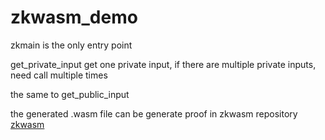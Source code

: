# zkwasm_demo

zkmain is the only entry point

get_private_input get one private input, if there are multiple private inputs, need call multiple times

the same to get_public_input

the generated .wasm file can be generate proof in zkwasm repository
[zkwasm](https://github.com/DelphinusLab/zkWasm)